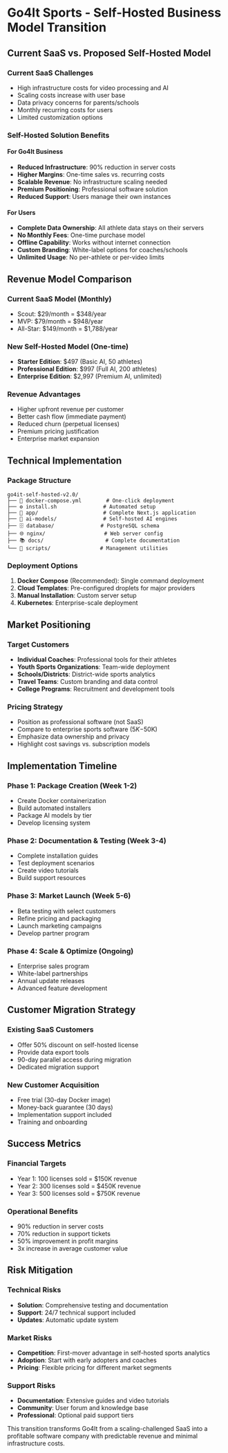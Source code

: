 # Go4It Sports - Self-Hosted Business Model Transition

## Current SaaS vs. Proposed Self-Hosted Model

### Current SaaS Challenges
- High infrastructure costs for video processing and AI
- Scaling costs increase with user base
- Data privacy concerns for parents/schools
- Monthly recurring costs for users
- Limited customization options

### Self-Hosted Solution Benefits

#### For Go4It Business
- **Reduced Infrastructure**: 90% reduction in server costs
- **Higher Margins**: One-time sales vs. recurring costs
- **Scalable Revenue**: No infrastructure scaling needed
- **Premium Positioning**: Professional software solution
- **Reduced Support**: Users manage their own instances

#### For Users
- **Complete Data Ownership**: All athlete data stays on their servers
- **No Monthly Fees**: One-time purchase model
- **Offline Capability**: Works without internet connection
- **Custom Branding**: White-label options for coaches/schools
- **Unlimited Usage**: No per-athlete or per-video limits

## Revenue Model Comparison

### Current SaaS Model (Monthly)
- Scout: $29/month = $348/year
- MVP: $79/month = $948/year  
- All-Star: $149/month = $1,788/year

### New Self-Hosted Model (One-time)
- **Starter Edition**: $497 (Basic AI, 50 athletes)
- **Professional Edition**: $997 (Full AI, 200 athletes) 
- **Enterprise Edition**: $2,997 (Premium AI, unlimited)

### Revenue Advantages
- Higher upfront revenue per customer
- Better cash flow (immediate payment)
- Reduced churn (perpetual licenses)
- Premium pricing justification
- Enterprise market expansion

## Technical Implementation

### Package Structure
```
go4it-self-hosted-v2.0/
├── 🐳 docker-compose.yml        # One-click deployment
├── ⚙️ install.sh               # Automated setup
├── 📱 app/                     # Complete Next.js application
├── 🤖 ai-models/               # Self-hosted AI engines
├── 🗄️ database/               # PostgreSQL schema
├── 🌐 nginx/                   # Web server config
├── 📚 docs/                    # Complete documentation
└── 🔑 scripts/                # Management utilities
```

### Deployment Options
1. **Docker Compose** (Recommended): Single command deployment
2. **Cloud Templates**: Pre-configured droplets for major providers
3. **Manual Installation**: Custom server setup
4. **Kubernetes**: Enterprise-scale deployment

## Market Positioning

### Target Customers
- **Individual Coaches**: Professional tools for their athletes
- **Youth Sports Organizations**: Team-wide deployment
- **Schools/Districts**: District-wide sports analytics
- **Travel Teams**: Custom branding and data control
- **College Programs**: Recruitment and development tools

### Pricing Strategy
- Position as professional software (not SaaS)
- Compare to enterprise sports software ($5K-$50K)
- Emphasize data ownership and privacy
- Highlight cost savings vs. subscription models

## Implementation Timeline

### Phase 1: Package Creation (Week 1-2)
- Create Docker containerization
- Build automated installers
- Package AI models by tier
- Develop licensing system

### Phase 2: Documentation & Testing (Week 3-4)
- Complete installation guides
- Test deployment scenarios
- Create video tutorials
- Build support resources

### Phase 3: Market Launch (Week 5-6)
- Beta testing with select customers
- Refine pricing and packaging
- Launch marketing campaigns
- Develop partner program

### Phase 4: Scale & Optimize (Ongoing)
- Enterprise sales program
- White-label partnerships
- Annual update releases
- Advanced feature development

## Customer Migration Strategy

### Existing SaaS Customers
- Offer 50% discount on self-hosted license
- Provide data export tools
- 90-day parallel access during migration
- Dedicated migration support

### New Customer Acquisition
- Free trial (30-day Docker image)
- Money-back guarantee (30 days)
- Implementation support included
- Training and onboarding

## Success Metrics

### Financial Targets
- Year 1: 100 licenses sold = $150K revenue
- Year 2: 300 licenses sold = $450K revenue  
- Year 3: 500 licenses sold = $750K revenue

### Operational Benefits
- 90% reduction in server costs
- 70% reduction in support tickets
- 50% improvement in profit margins
- 3x increase in average customer value

## Risk Mitigation

### Technical Risks
- **Solution**: Comprehensive testing and documentation
- **Support**: 24/7 technical support included
- **Updates**: Automatic update system

### Market Risks
- **Competition**: First-mover advantage in self-hosted sports analytics
- **Adoption**: Start with early adopters and coaches
- **Pricing**: Flexible pricing for different market segments

### Support Risks
- **Documentation**: Extensive guides and video tutorials
- **Community**: User forum and knowledge base
- **Professional**: Optional paid support tiers

This transition transforms Go4It from a scaling-challenged SaaS into a profitable software company with predictable revenue and minimal infrastructure costs.
